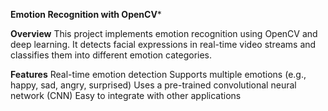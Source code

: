 **Emotion Recognition with OpenCV***


**Overview**
This project implements emotion recognition using OpenCV and deep learning. It detects facial expressions in real-time video streams and classifies them into different emotion categories.

**Features**
Real-time emotion detection
Supports multiple emotions (e.g., happy, sad, angry, surprised)
Uses a pre-trained convolutional neural network (CNN)
Easy to integrate with other applications
